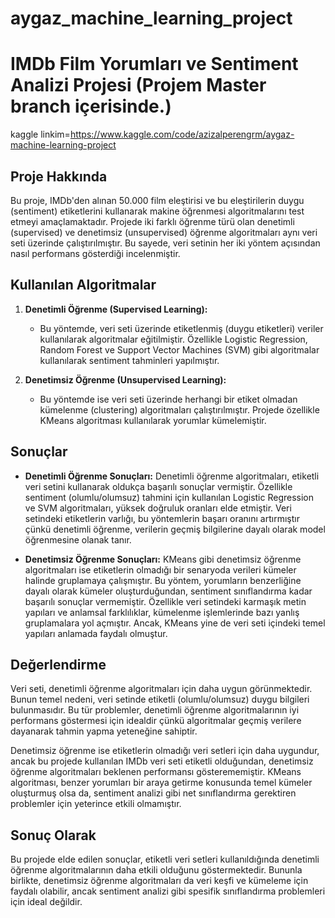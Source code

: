 # aygaz_machine_learning_project
# IMDb Film Yorumları ve Sentiment Analizi Projesi (Projem Master branch içerisinde.)
kaggle linkim=https://www.kaggle.com/code/azizalperengrm/aygaz-machine-learning-project
## Proje Hakkında
Bu proje, IMDb'den alınan 50.000 film eleştirisi ve bu eleştirilerin duygu (sentiment) etiketlerini kullanarak makine öğrenmesi algoritmalarını test etmeyi amaçlamaktadır. Projede iki farklı öğrenme türü olan denetimli (supervised) ve denetimsiz (unsupervised) öğrenme algoritmaları aynı veri seti üzerinde çalıştırılmıştır. Bu sayede, veri setinin her iki yöntem açısından nasıl performans gösterdiği incelenmiştir.

## Kullanılan Algoritmalar
1. **Denetimli Öğrenme (Supervised Learning):**
   - Bu yöntemde, veri seti üzerinde etiketlenmiş (duygu etiketleri) veriler kullanılarak algoritmalar eğitilmiştir. Özellikle Logistic Regression, Random Forest ve Support Vector Machines (SVM) gibi algoritmalar kullanılarak sentiment tahminleri yapılmıştır.
   
2. **Denetimsiz Öğrenme (Unsupervised Learning):**
   - Bu yöntemde ise veri seti üzerinde herhangi bir etiket olmadan kümelenme (clustering) algoritmaları çalıştırılmıştır. Projede özellikle KMeans algoritması kullanılarak yorumlar kümelemiştir.

## Sonuçlar
- **Denetimli Öğrenme Sonuçları:** 
  Denetimli öğrenme algoritmaları, etiketli veri setini kullanarak oldukça başarılı sonuçlar vermiştir. Özellikle sentiment (olumlu/olumsuz) tahmini için kullanılan Logistic Regression ve SVM algoritmaları, yüksek doğruluk oranları elde etmiştir. Veri setindeki etiketlerin varlığı, bu yöntemlerin başarı oranını artırmıştır çünkü denetimli öğrenme, verilerin geçmiş bilgilerine dayalı olarak model öğrenmesine olanak tanır.
  
- **Denetimsiz Öğrenme Sonuçları:**
  KMeans gibi denetimsiz öğrenme algoritmaları ise etiketlerin olmadığı bir senaryoda verileri kümeler halinde gruplamaya çalışmıştır. Bu yöntem, yorumların benzerliğine dayalı olarak kümeler oluşturduğundan, sentiment sınıflandırma kadar başarılı sonuçlar vermemiştir. Özellikle veri setindeki karmaşık metin yapıları ve anlamsal farklılıklar, kümelenme işlemlerinde bazı yanlış gruplamalara yol açmıştır. Ancak, KMeans yine de veri seti içindeki temel yapıları anlamada faydalı olmuştur.

## Değerlendirme
Veri seti, denetimli öğrenme algoritmaları için daha uygun görünmektedir. Bunun temel nedeni, veri setinde etiketli (olumlu/olumsuz) duygu bilgileri bulunmasıdır. Bu tür problemler, denetimli öğrenme algoritmalarının iyi performans göstermesi için idealdir çünkü algoritmalar geçmiş verilere dayanarak tahmin yapma yeteneğine sahiptir.

Denetimsiz öğrenme ise etiketlerin olmadığı veri setleri için daha uygundur, ancak bu projede kullanılan IMDb veri seti etiketli olduğundan, denetimsiz öğrenme algoritmaları beklenen performansı gösterememiştir. KMeans algoritması, benzer yorumları bir araya getirme konusunda temel kümeler oluşturmuş olsa da, sentiment analizi gibi net sınıflandırma gerektiren problemler için yeterince etkili olmamıştır.

## Sonuç Olarak
Bu projede elde edilen sonuçlar, etiketli veri setleri kullanıldığında denetimli öğrenme algoritmalarının daha etkili olduğunu göstermektedir. Bununla birlikte, denetimsiz öğrenme algoritmaları da veri keşfi ve kümeleme için faydalı olabilir, ancak sentiment analizi gibi spesifik sınıflandırma problemleri için ideal değildir.
